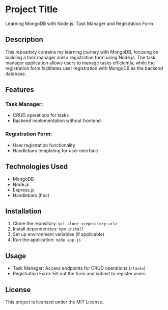 # Project Title
Learning MongoDB with Node.js: Task Manager and Registration Form

## Description
This repository contains my learning journey with MongoDB, focusing on building a task manager and a registration form using Node.js. The task manager application allows users to manage tasks efficiently, while the registration form facilitates user registration with MongoDB as the backend database.

## Features
### Task Manager:
- CRUD operations for tasks
- Backend implementation without frontend

### Registration Form:
- User registration functionality
- Handlebars templating for user interface

## Technologies Used
- MongoDB
- Node.js
- Express.js
- Handlebars (hbs)

## Installation
1. Clone the repository: `git clone <repository-url>`
2. Install dependencies: `npm install`
3. Set up environment variables (if applicable)
4. Run the application: `node app.js`

## Usage
- Task Manager: Access endpoints for CRUD operations (`/tasks`)
- Registration Form: Fill out the form and submit to register users


## License
This project is licensed under the MIT License.